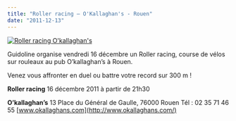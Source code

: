 ```yaml
---
title: "Roller racing – O'Kallaghan's - Rouen"
date: "2011-12-13"
---
```


[![](/uploads/roller-o-kallaghans-731x1024.jpg "Roller racing O'kallaghan's")](http://www.guidoline.com/wp-content/uploads/2011/12/roller-o-kallaghans.jpg)

Guidoline organise vendredi 16 décembre un Roller racing, course de vélos sur rouleaux au pub O’kallaghan’s à Rouen.

Venez vous affronter en duel ou battre votre record sur 300 m !

**Roller racing** 16 décembre 2011 à partir de 21h30

**O’kallaghan’s** 13 Place du Général de Gaulle, 76000 Rouen Tél : 02 35 71 46 55 [www.okallaghans.com](http://www.okallaghans.com/)
